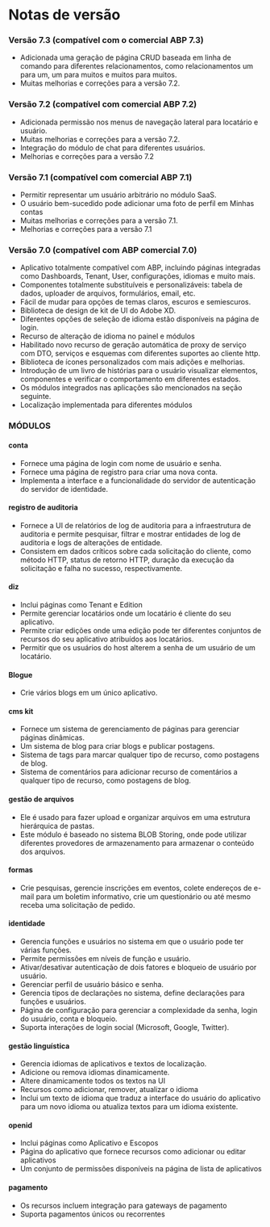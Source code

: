 <style>
  @import url('https://fonts.googleapis.com/css2?family=Lexend:wght@100;300;400;500;600;700;800;900&family=Poppins:wght@100;200;300;400;500;600;700;800;900&display=swap');
</style>
# Notas de versão
### Versão 7.3 (compatível com o comercial ABP 7.3)

- Adicionada uma geração de página CRUD baseada em linha de comando para diferentes relacionamentos, como relacionamentos um para um, um para muitos e muitos para muitos.
- Muitas melhorias e correções para a versão 7.2.

### Versão 7.2 (compatível com comercial ABP 7.2)

- Adicionada permissão nos menus de navegação lateral para locatário e usuário.
- Muitas melhorias e correções para a versão 7.2.
- Integração do módulo de chat para diferentes usuários.
- Melhorias e correções para a versão 7.2

### Versão 7.1 (compatível com comercial ABP 7.1)

- Permitir representar um usuário arbitrário no módulo SaaS.
- O usuário bem-sucedido pode adicionar uma foto de perfil em Minhas contas
- Muitas melhorias e correções para a versão 7.1.
- Melhorias e correções para a versão 7.1

### Versão 7.0 (compatível com ABP comercial 7.0)

- Aplicativo totalmente compatível com ABP, incluindo páginas integradas como Dashboards, Tenant, User, configurações, idiomas e muito mais.
- Componentes totalmente substituíveis e personalizáveis: tabela de dados, uploader de arquivos, formulários, email, etc.
- Fácil de mudar para opções de temas claros, escuros e semiescuros.
- Biblioteca de design de kit de UI do Adobe XD.
- Diferentes opções de seleção de idioma estão disponíveis na página de login.
- Recurso de alteração de idioma no painel e módulos
- Habilitado novo recurso de geração automática de proxy de serviço com DTO, serviços e esquemas com diferentes suportes ao cliente http.
- Biblioteca de ícones personalizados com mais adições e melhorias.
- Introdução de um livro de histórias para o usuário visualizar elementos, componentes e verificar o comportamento em diferentes estados.
- Os módulos integrados nas aplicações são mencionados na seção seguinte.
- Localização implementada para diferentes módulos

### MÓDULOS
#### conta

- Fornece uma página de login com nome de usuário e senha.
- Fornece uma página de registro para criar uma nova conta.
- Implementa a interface e a funcionalidade do servidor de autenticação do servidor de identidade.

#### registro de auditoria

- Fornece a UI de relatórios de log de auditoria para a infraestrutura de auditoria e permite pesquisar, filtrar e mostrar entidades de log de auditoria e logs de alterações de entidade.
- Consistem em dados críticos sobre cada solicitação do cliente, como método HTTP, status de retorno HTTP, duração da execução da solicitação e falha no sucesso, respectivamente.

#### diz

- Inclui páginas como Tenant e Edition
- Permite gerenciar locatários onde um locatário é cliente do seu aplicativo.
- Permite criar edições onde uma edição pode ter diferentes conjuntos de recursos do seu aplicativo atribuídos aos locatários.
- Permitir que os usuários do host alterem a senha de um usuário de um locatário.

#### Blogue

- Crie vários blogs em um único aplicativo.

#### cms kit

- Fornece um sistema de gerenciamento de páginas para gerenciar páginas dinâmicas.
- Um sistema de blog para criar blogs e publicar postagens.
- Sistema de tags para marcar qualquer tipo de recurso, como postagens de blog.
- Sistema de comentários para adicionar recurso de comentários a qualquer tipo de recurso, como postagens de blog.

#### gestão de arquivos

- Ele é usado para fazer upload e organizar arquivos em uma estrutura hierárquica de pastas.
- Este módulo é baseado no sistema BLOB Storing, onde pode utilizar diferentes provedores de armazenamento para armazenar o conteúdo dos arquivos.

#### formas

- Crie pesquisas, gerencie inscrições em eventos, colete endereços de e-mail para um boletim informativo, crie um questionário ou até mesmo receba uma solicitação de pedido.

#### identidade

- Gerencia funções e usuários no sistema em que o usuário pode ter várias funções.
- Permite permissões em níveis de função e usuário.
- Ativar/desativar autenticação de dois fatores e bloqueio de usuário por usuário.
- Gerenciar perfil de usuário básico e senha.
- Gerencia tipos de declarações no sistema, define declarações para funções e usuários.
- Página de configuração para gerenciar a complexidade da senha, login do usuário, conta e bloqueio.
- Suporta interações de login social (Microsoft, Google, Twitter).

#### gestão linguística

- Gerencia idiomas de aplicativos e textos de localização.
- Adicione ou remova idiomas dinamicamente.
- Altere dinamicamente todos os textos na UI
- Recursos como adicionar, remover, atualizar o idioma
- Inclui um texto de idioma que traduz a interface do usuário do aplicativo para um novo idioma ou atualiza textos para um idioma existente.

#### openid

- Inclui páginas como Aplicativo e Escopos
- Página do aplicativo que fornece recursos como adicionar ou editar aplicativos
- Um conjunto de permissões disponíveis na página de lista de aplicativos

#### pagamento

- Os recursos incluem integração para gateways de pagamento
- Suporta pagamentos únicos ou recorrentes

